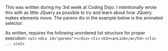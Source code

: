 
This was written during my 3rd week at Coding Dojo.  I intentionally wrote this with as little JQuery as possible 
to try and learn about how JQuery makes elements move.  The parens div in the example below is the animated selector.

As written, requires the following unordered list structure for proper execution:
`<ul>`
  `<div id="parens"></div>`
    `<li>`
      `<h3><a>Link</a</h3>`
    `</li>`
    `...`
`</ul>`
